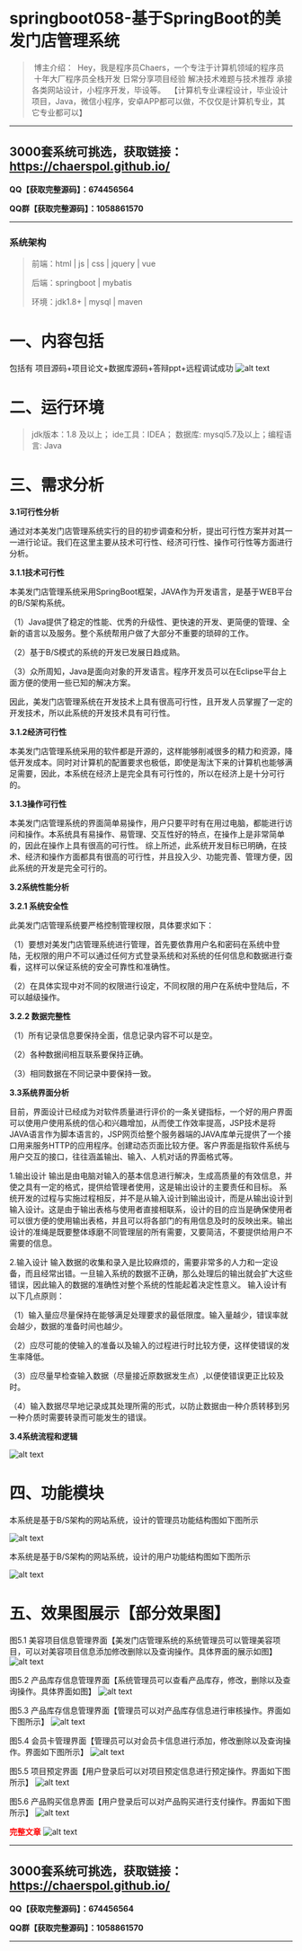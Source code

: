 # springboot058-基于SpringBoot的美发门店管理系统

>  博主介绍：
>  Hey，我是程序员Chaers，一个专注于计算机领域的程序员
>  十年大厂程序员全栈开发‍ 日常分享项目经验 解决技术难题与技术推荐 承接各类网站设计，小程序开发，毕设等。
>  【计算机专业课程设计，毕业设计项目，Java，微信小程序，安卓APP都可以做，不仅仅是计算机专业，其它专业都可以】

<hr>

## 3000套系统可挑选，获取链接：https://chaerspol.github.io/

<p size="5" color="red"><b>QQ【获取完整源码】：674456564</b></p>

<p size="5" color="red"><b>QQ群【获取完整源码】：1058861570</b></p>

<hr>

### 系统架构

> 前端：html | js | css | jquery | vue
>
> 后端：springboot | mybatis
> 
> 环境：jdk1.8+ | mysql | maven

# 一、内容包括
包括有  项目源码+项目论文+数据库源码+答辩ppt+远程调试成功
![alt text](images/image.png)


# 二、运行环境

> jdk版本：1.8 及以上； ide工具：IDEA； 数据库: mysql5.7及以上；编程语言: Java

# 三、需求分析

**3.1可行性分析**

通过对本美发门店管理系统实行的目的初步调查和分析，提出可行性方案并对其一一进行论证。我们在这里主要从技术可行性、经济可行性、操作可行性等方面进行分析。

**3.1.1技术可行性**

本美发门店管理系统采用SpringBoot框架，JAVA作为开发语言，是基于WEB平台的B/S架构系统。

（1）Java提供了稳定的性能、优秀的升级性、更快速的开发、更简便的管理、全新的语言以及服务。整个系统帮用户做了大部分不重要的琐碎的工作。

（2）基于B/S模式的系统的开发已发展日趋成熟。

（3）众所周知，Java是面向对象的开发语言。程序开发员可以在Eclipse平台上面方便的使用一些已知的解决方案。    

因此，美发门店管理系统在开发技术上具有很高可行性，且开发人员掌握了一定的开发技术，所以此系统的开发技术具有可行性。

**3.1.2经济可行性**

本美发门店管理系统采用的软件都是开源的，这样能够削减很多的精力和资源，降低开发成本。同时对计算机的配置要求也极低，即使是淘汰下来的计算机也能够满足需要，因此，本系统在经济上是完全具有可行性的，所以在经济上是十分可行的。

**3.1.3操作可行性**

本美发门店管理系统的界面简单易操作，用户只要平时有在用过电脑，都能进行访问和操作。本系统具有易操作、易管理、交互性好的特点，在操作上是非常简单的，因此在操作上具有很高的可行性。
综上所述，此系统开发目标已明确，在技术、经济和操作方面都具有很高的可行性，并且投入少、功能完善、管理方便，因此系统的开发是完全可行的。

**3.2系统性能分析**

**3.2.1 系统安全性**

此美发门店管理系统要严格控制管理权限，具体要求如下：

（1）要想对美发门店管理系统进行管理，首先要依靠用户名和密码在系统中登陆，无权限的用户不可以通过任何方式登录系统和对系统的任何信息和数据进行查看，这样可以保证系统的安全可靠性和准确性。

（2）在具体实现中对不同的权限进行设定，不同权限的用户在系统中登陆后，不可以越级操作。

**3.2.2 数据完整性**

（1）所有记录信息要保持全面，信息记录内容不可以是空。

（2）各种数据间相互联系要保持正确。

（3）相同数据在不同记录中要保持一致。

**3.3系统界面分析**

目前，界面设计已经成为对软件质量进行评价的一条关键指标，一个好的用户界面可以使用户使用系统的信心和兴趣增加，从而使工作效率提高，JSP技术是将JAVA语言作为脚本语言的，JSP网页给整个服务器端的JAVA库单元提供了一个接口用来服务HTTP的应用程序。创建动态页面比较方便。客户界面是指软件系统与用户交互的接口，往往涵盖输出、输入、人机对话的界面格式等。

1.输出设计
输出是由电脑对输入的基本信息进行解决，生成高质量的有效信息，并使之具有一定的格式，提供给管理者使用，这是输出设计的主要责任和目标。
系统开发的过程与实施过程相反，并不是从输入设计到输出设计，而是从输出设计到输入设计。这是由于输出表格与使用者直接相联系，设计的目的应当是确保使用者可以很方便的使用输出表格，并且可以将各部门的有用信息及时的反映出来。输出设计的准绳是既要整体琢磨不同管理层的所有需要，又要简洁，不要提供给用户不需要的信息。

2.输入设计
输入数据的收集和录入是比较麻烦的，需要非常多的人力和一定设备，而且经常出错。一旦输入系统的数据不正确，那么处理后的输出就会扩大这些错误，因此输入的数据的准确性对整个系统的性能起着决定性意义。
输入设计有以下几点原则：

（1）输入量应尽量保持在能够满足处理要求的最低限度。输入量越少，错误率就会越少，数据的准备时间也越少。

（2）应尽可能的使输入的准备以及输入的过程进行时比较方便，这样使错误的发生率降低。

（3）应尽量早检查输入数据（尽量接近原数据发生点）,以便使错误更正比较及时。

（4）输入数据尽早地记录成其处理所需的形式，以防止数据由一种介质转移到另一种介质时需要转录而可能发生的错误。

**3.4系统流程和逻辑**

![alt text](images/image-1.png)


# 四、功能模块

本系统是基于B/S架构的网站系统，设计的管理员功能结构图如下图所示

![alt text](images/image-2.png)

本系统是基于B/S架构的网站系统，设计的用户功能结构图如下图所示

![alt text](images/image-3.png)

# 五、效果图展示【部分效果图】

图5.1 美容项目信息管理界面【美发门店管理系统的系统管理员可以管理美容项目，可以对美容项目信息添加修改删除以及查询操作。具体界面的展示如图】
![alt text](images/image-4.png)

图5.2 产品库存信息管理界面【系统管理员可以查看产品库存，修改，删除以及查询操作。具体界面如图】
![alt text](images/image-5.png)

图5.3 产品库存信息管理界面【管理员可以对产品库存信息进行审核操作。界面如下图所示】
![alt text](images/image-6.png)

图5.4 会员卡管理界面【管理员可以对会员卡信息进行添加，修改删除以及查询操作。界面如下图所示】
![alt text](images/image-7.png)

图5.5 项目预定界面【用户登录后可以对项目预定信息进行预定操作。界面如下图所示】
![alt text](images/image-8.png)

图5.6 产品购买信息界面【用户登录后可以对产品购买进行支付操作。界面如下图所示】
![alt text](images/image-9.png)

 <font  color="red"><b>完整文章</b></font>
![alt text](images/image-10.png)

 <hr>

## 3000套系统可挑选，获取链接：https://chaerspol.github.io/

<p size="5" color="red"><b>QQ【获取完整源码】：674456564</b></p>

<p size="5" color="red"><b>QQ群【获取完整源码】：1058861570</b></p>

<hr>